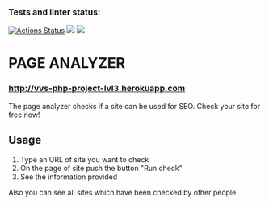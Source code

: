 ### Tests and linter status:
[![Actions Status](https://github.com/Valentina-Vasileva/php-project-lvl3/workflows/hexlet-check/badge.svg)](https://github.com/Valentina-Vasileva/php-project-lvl3/actions)
![](https://github.com/Valentina-Vasileva/php-project-lvl3/workflows/Tests%20and%20linter/badge.svg)
<a href="https://codeclimate.com/github/Valentina-Vasileva/php-project-lvl3/maintainability"><img src="https://api.codeclimate.com/v1/badges/aac8c9eed73342cf6ee4/maintainability" /></a>

PAGE ANALYZER
=============
### http://vvs-php-project-lvl3.herokuapp.com
The page analyzer checks if a site can be used for SEO. Check your site for free now!

Usage
-----
1. Type an URL of site you want to check
2. On the page of site push the button "Run check"
3. See the information provided

Also you can see all sites which have been checked by other people.
